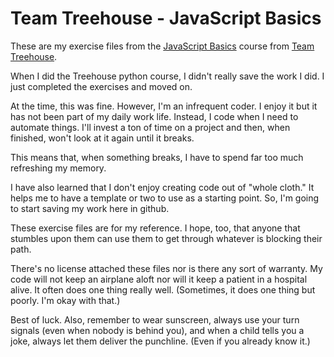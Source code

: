 # Team Treehouse - JavaScript Basics

These are my exercise files from the [JavaScript Basics](https://teamtreehouse.com/library/javascript-basics) course from [Team Treehouse](https://www.teamtreehouse.com).

When I did the Treehouse python course, I didn't really save the work I did.  I just completed the exercises and moved on. 

At the time, this was fine.  However, I'm an infrequent coder.  I enjoy it but it has not been part of my daily work life.  Instead, I code when I need to automate things.  I'll invest a ton of time on a project and then, when finished, won't look at it again until it breaks.

This means that, when something breaks, I have to spend far too much refreshing my memory.  

I have also learned that I don't enjoy creating code out of "whole cloth."  It helps me to have a template or two to use as a starting point.  So, I'm going to start saving my work here in github.

These exercise files are for my reference.  I hope, too, that anyone that stumbles upon them can use them to get through whatever is blocking their path.

There's no license attached these files nor is there any sort of warranty.  My code will not keep an airplane aloft nor will it keep a patient in a hospital alive.  It often does one thing really well.  (Sometimes, it does one thing but poorly.  I'm okay with that.)

Best of luck.  Also, remember to wear sunscreen, always use your turn signals (even when nobody is behind you), and when a child tells you a joke, always let them deliver the punchline.  (Even if you already know it.)

